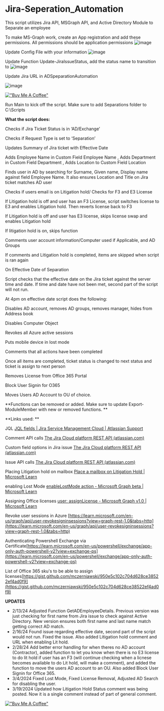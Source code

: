 # Jira-Seperation_Automation
This script utilizes Jira API, MSGraph API, and Active Directory Module to Separate an employee 

To make MS-Graph work, create an App registration and add these permissions. All permissions should be application permissions
![image](https://github.com/rcb0727/Jira-Seperation-Automation/assets/130812613/cf6385dc-3130-4cc1-b97a-29321e6f9384)

Update Config File with your information
![image](https://github.com/rcb0727/Jira-Seperation-Automation/assets/130812613/4cf02870-6c04-42f3-85a7-d33eb5b67986)

Update Function Update-JiraIssueStatus, add the status name to transition to
![image](https://github.com/rcb0727/Jira-Seperation-Automation/assets/130812613/3c652022-d49e-415d-bbfa-a423fe7c3f45)

Update Jira URL in ADSpeparationAutomation

![image](https://github.com/rcb0727/Jira-Seperation-Automation/assets/130812613/d821f50a-d4ee-4083-aee8-707afeaba4ab)


[!["Buy Me A Coffee"](https://www.buymeacoffee.com/assets/img/custom_images/orange_img.png)](https://www.buymeacoffee.com/rcb0727)

Run Main to kick off the script.
Make sure to add Separations folder to C:\Scripts 

**What the script does:**

Checks if Jira Ticket Status is in ‘AD/Exchange’

Checks if Request Type is set to ‘Separation’

Updates Summary of Jira ticket with Effective Date

Adds Employee Name in Custom Field Employee Name , Adds Department in Custom Field Department , Adds Location to Custom Field Location

Finds user in AD by searching for Surname, Given name, Display name against field Employee Name. It also ensures Location and Title on Jira ticket matches AD user

Checks if users email is on Litigation hold/ Checks for F3 and E3 License

If Litigation hold is off and user has an F3 License, script switches license to E3 and enables Litigation hold. Then reverts license back to F3

If Litigation hold is off and user has E3 license, skips license swap and enables Litigation hold

If litigation hold is on, skips function

Comments user account information/Computer used if Applicable, and AD Groups

If comments and Litigation hold is completed, items are skipped when script is ran again

On Effective Date of Separation

Script checks that the effective date on the Jira ticket against the server time and date. If time and date have not been met, second part of the script will not run.

At 4pm on effective date script does the following:

Disables AD account, removes AD groups, removes manager, hides from Address book

Disables Computer Object

Revokes all Azure active sessions

Puts mobile device in lost mode

Comments that all actions have been completed

Once all items are completed, ticket status is changed to next status and ticket is assign to next person

Removes License from Office 365 Portal

Block User Signin for O365

Moves Users AD Account to OU of choice.


**Functions can be removed or added. Make sure to update Export-ModuleMember with new or removed functions. **

**Links used: **

JQL [JQL fields | Jira Service Management Cloud | Atlassian Support](https://support.atlassian.com/jira-service-management-cloud/docs/jql-fields/) 

Comment API calls [The Jira Cloud platform REST API (atlassian.com)](https://developer.atlassian.com/cloud/jira/platform/rest/v3/api-group-issue-comments/#api-group-issue-comments) 

Custom field options in Jira issue [The Jira Cloud platform REST API (atlassian.com)](https://developer.atlassian.com/cloud/jira/platform/rest/v3/api-group-issue-custom-field-options/#api-group-issue-custom-field-options) 

Issue API calls [The Jira Cloud platform REST API (atlassian.com)](https://developer.atlassian.com/cloud/jira/platform/rest/v3/api-group-issues/#api-group-issues) 

Placing Litigation hold on mailbox [Place a mailbox on Litigation Hold | Microsoft Learn](https://learn.microsoft.com/en-us/exchange/policy-and-compliance/holds/litigation-holds?view=exchserver-2019) 

enabling Lost Mode [enableLostMode action - Microsoft Graph beta | Microsoft Learn](https://learn.microsoft.com/en-us/graph/api/intune-devices-manageddevice-enablelostmode?view=graph-rest-beta) 

Assigning Office licenses [user: assignLicense - Microsoft Graph v1.0 | Microsoft Learn](https://learn.microsoft.com/en-us/graph/api/user-assignlicense?view=graph-rest-1.0&tabs=http)

Revoke user sessions in Azure [https://learn.microsoft.com/en-us/graph/api/user-revokesigninsessions?view=graph-rest-1.0&tabs=http](https://learn.microsoft.com/en-us/graph/api/user-revokesigninsessions?view=graph-rest-1.0&tabs=http)

Authenticating Powershell Exchange via Certificate[https://learn.microsoft.com/en-us/powershell/exchange/app-only-auth-powershell-v2?view=exchange-ps](https://learn.microsoft.com/en-us/powershell/exchange/app-only-auth-powershell-v2?view=exchange-ps) 

List of Office 365 sku's to be able to assign licenses[https://gist.github.com/mczerniawski/950e5c102c704d628ce38522ef4ad0f9](https://gist.github.com/mczerniawski/950e5c102c704d628ce38522ef4ad0f9)


**UPDATES**

- 2/13/24 Adjusted Function GetADEmployeeDetails. Previous version was just checking for first name from Jira issue to check against Active Directory. New version ensures both first name and last name match getting correct AD match.
- 2/16/24 Found issue regarding effective date, second part of the script would not run. Fixed the issue. Also added Litigation hold comment and URL when enabling Lit hold.
- 2/28/24 Add better error handling for when theres no AD account (Contractor), added function to let you know when there is no E3 license to do lit hold if user has an F3 (will continue checking when a licnese becomes available to do Lit hold, will make a comment), and added the function to move the users AD account to an OU. Also added Block User Signin for Office 365.
- 3/4/2024 Fixed Lost Mode, Fixed License Removal, Adjusted AD Search for disabling the user.
- 3/19/2024 Updated how Litigation Hold Status comment was being posted. Now it is a single comment instead of part of general comment. 



[!["Buy Me A Coffee"](https://www.buymeacoffee.com/assets/img/custom_images/orange_img.png)](https://www.buymeacoffee.com/rcb0727)
